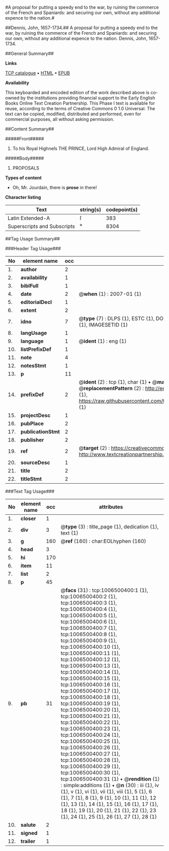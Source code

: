 #A proposal for putting a speedy end to the war, by ruining the commerce of the French and Spaniards: and securing our own, without any additional expence to the nation.#

##Dennis, John, 1657-1734.##
A proposal for putting a speedy end to the war, by ruining the commerce of the French and Spaniards: and securing our own, without any additional expence to the nation.
Dennis, John, 1657-1734.

##General Summary##

**Links**

[TCP catalogue](http://www.ota.ox.ac.uk/tcp/)  • 
[HTML](http://tei.it.ox.ac.uk/tcp/Texts-HTML/free/004/004871219.html)  • 
[EPUB](http://tei.it.ox.ac.uk/tcp/Texts-EPUB/free/004/004871219.epub)

**Availability**

This keyboarded and encoded edition of the
	       work described above is co-owned by the institutions
	       providing financial support to the Early English Books
	       Online Text Creation Partnership. This Phase I text is
	       available for reuse, according to the terms of Creative
	       Commons 0 1.0 Universal. The text can be copied,
	       modified, distributed and performed, even for
	       commercial purposes, all without asking permission.


##Content Summary##

#####Front#####

1. To his Royal Highneſs THE PRINCE, Lord High Admiral of England.

#####Body#####

1. PROPOSALS

**Types of content**

  * Oh, Mr. Jourdain, there is **prose** in there!

**Character listing**


|Text|string(s)|codepoint(s)|
|---|---|---|
|Latin Extended-A|ſ|383|
|Superscripts             and Subscripts|⁰|8304|

##Tag Usage Summary##

###Header Tag Usage###

|No|element name|occ|attributes|
|---|---|---|---|
|1.|__author__|2||
|2.|__availability__|1||
|3.|__biblFull__|1||
|4.|__date__|2| @__when__ (1) : 2007-01 (1)|
|5.|__editorialDecl__|1||
|6.|__extent__|2||
|7.|__idno__|7| @__type__ (7) : DLPS (1), ESTC (1), DOCNO (1), TCP (1), GALEDOCNO (1), CONTENTSET (1), IMAGESETID (1)|
|8.|__langUsage__|1||
|9.|__language__|1| @__ident__ (1) : eng (1)|
|10.|__listPrefixDef__|1||
|11.|__note__|4||
|12.|__notesStmt__|1||
|13.|__p__|11||
|14.|__prefixDef__|2| @__ident__ (2) : tcp (1), char (1)  •  @__matchPattern__ (2) : ([0-9\-]+):([0-9IVX]+) (1), (.+) (1)  •  @__replacementPattern__ (2) : http://eebo.chadwyck.com/downloadtiff?vid=$1&page=$2 (1), https://raw.githubusercontent.com/textcreationpartnership/Texts/master/tcpchars.xml#$1 (1)|
|15.|__projectDesc__|1||
|16.|__pubPlace__|2||
|17.|__publicationStmt__|2||
|18.|__publisher__|2||
|19.|__ref__|2| @__target__ (2) : https://creativecommons.org/publicdomain/zero/1.0/ (1), http://www.textcreationpartnership.org/docs/. (1)|
|20.|__sourceDesc__|1||
|21.|__title__|2||
|22.|__titleStmt__|2||


###Text Tag Usage###

|No|element name|occ|attributes|
|---|---|---|---|
|1.|__closer__|1||
|2.|__div__|3| @__type__ (3) : title_page (1), dedication (1), text (1)|
|3.|__g__|160| @__ref__ (160) : char:EOLhyphen (160)|
|4.|__head__|3||
|5.|__hi__|170||
|6.|__item__|11||
|7.|__list__|2||
|8.|__p__|45||
|9.|__pb__|31| @__facs__ (31) : tcp:1006500400:1 (1), tcp:1006500400:2 (1), tcp:1006500400:3 (1), tcp:1006500400:4 (1), tcp:1006500400:5 (1), tcp:1006500400:6 (1), tcp:1006500400:7 (1), tcp:1006500400:8 (1), tcp:1006500400:9 (1), tcp:1006500400:10 (1), tcp:1006500400:11 (1), tcp:1006500400:12 (1), tcp:1006500400:13 (1), tcp:1006500400:14 (1), tcp:1006500400:15 (1), tcp:1006500400:16 (1), tcp:1006500400:17 (1), tcp:1006500400:18 (1), tcp:1006500400:19 (1), tcp:1006500400:20 (1), tcp:1006500400:21 (1), tcp:1006500400:22 (1), tcp:1006500400:23 (1), tcp:1006500400:24 (1), tcp:1006500400:25 (1), tcp:1006500400:26 (1), tcp:1006500400:27 (1), tcp:1006500400:28 (1), tcp:1006500400:29 (1), tcp:1006500400:30 (1), tcp:1006500400:31 (1)  •  @__rendition__ (1) : simple:additions (1)  •  @__n__ (30) : iii (1), iv (1), v (1), vi (1), vii (1), viii (1), 5 (1), 6 (1), 7 (1), 8 (1), 9 (1), 10 (1), 11 (1), 12 (1), 13 (1), 14 (1), 15 (1), 16 (1), 17 (1), 18 (1), 19 (1), 20 (1), 21 (1), 22 (1), 23 (1), 24 (1), 25 (1), 26 (1), 27 (1), 28 (1)|
|10.|__salute__|2||
|11.|__signed__|1||
|12.|__trailer__|1||
